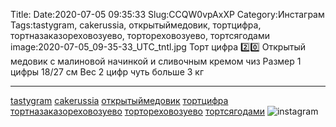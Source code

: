 Title:
Date:2020-07-05 09:35:33
Slug:CCQW0vpAxXP
Category:Инстаграм
Tags:tastygram, cakerussia, открытыймедовик, тортцифра, тортназаказореховозуево, тортореховозуево, тортсягодами
image:2020-07-05_09-35-33_UTC_tntl.jpg
Торт цифра 2️⃣0️⃣
Открытый медовик с малиновой начинкой и сливочным кремом чиз
Размер 1 цифры 18/27 см
Вес 2 цифр чуть больше 3 кг
_________________________
[tastygram]({tag}tastygram) [cakerussia]({tag}cakerussia) [открытыймедовик]({tag}открытыймедовик) [тортцифра]({tag}тортцифра) [тортназаказореховозуево]({tag}тортназаказореховозуево) [тортореховозуево]({tag}тортореховозуево) [тортсягодами]({tag}тортсягодами)
![instagram]({attach}images/2020-07-05_09-35-33_UTC.jpg)
